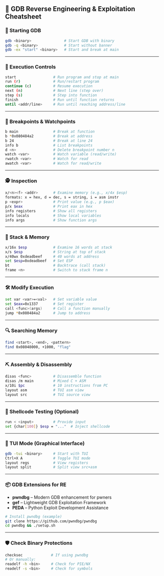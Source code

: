 ## 🐞 GDB Reverse Engineering & Exploitation Cheatsheet

### 🚀 Starting GDB

```bash
gdb <binary>               # Start GDB with binary
gdb -q <binary>            # Start without banner
gdb -ex "start" <binary>   # Start and break at main
```

---

### 🧭 Execution Controls

```bash
start                 # Run program and stop at main
run (r)               # Run/restart program
continue (c)          # Resume execution
next (n)              # Next line (step over)
step (s)              # Step into function
finish                # Run until function returns
until <addr/line>     # Run until reaching address/line
```

---

### 📍 Breakpoints & Watchpoints

```bash
b main                # Break at function
b *0x080484a2         # Break at address
b 24                  # Break at line 24
info b                # List breakpoints
d <n>                 # Delete breakpoint number n
watch <var>           # Watch variable (read/write)
rwatch <var>          # Watch for read
awatch <var>          # Watch for read/write
```

---

### 🕵️ Inspection

```bash
x/<n><f> <addr>       # Examine memory (e.g., x/4x $esp)
formats: x = hex, d = dec, s = string, i = asm instr
p <expr>              # Print value (e.g., p $eax)
p/x $eax              # Print eax in hex
info registers        # Show all registers
info locals           # Show local variables
info args             # Show function args
```

---

### 🧱 Stack & Memory

```bash
x/16x $esp            # Examine 16 words at stack
x/s $esp              # String at top of stack
x/40wx 0xdeadbeef     # 40 words at address
set $esp=0xdeadbeef   # Set ESP
bt                    # Backtrace (call stack)
frame <n>             # Switch to stack frame n
```

---

### 🛠️ Modify Execution

```bash
set var <var>=<val>   # Set variable value
set $eax=0x1337       # Set register
call <func>(args)     # Call a function manually
jump *0x080484a2      # Jump to address
```

---

### 🔍 Searching Memory

```bash
find <start>, <end>, <pattern>
find 0x08048000, +1000, "flag"
```

---

### ⛏️ Assembly & Disassembly

```bash
disas <func>          # Disassemble function
disas /m main         # Mixed C + ASM
x/10i $pc             # 10 instructions from PC
layout asm            # TUI asm view
layout src            # TUI source view
```

---

### 🐚 Shellcode Testing (Optional)

```bash
run < <input>         # Provide input
set {char[100]} $esp = "..."  # Inject shellcode
```

---

### 🧪 TUI Mode (Graphical Interface)

```bash
gdb -tui <binary>     # Start with TUI
Ctrl+X A              # Toggle TUI mode
layout regs           # View registers
layout split          # Split view src+asm
```

---

### 📦 GDB Extensions for RE

- **pwndbg** – Modern GDB enhancement for pwners
- **gef** – Lightweight GDB Exploitation Framework
- **PEDA** – Python Exploit Development Assistance

```bash
# Install pwndbg (example)
git clone https://github.com/pwndbg/pwndbg
cd pwndbg && ./setup.sh
```

---

### 🛡️ Check Binary Protections

```bash
checksec             # If using pwndbg
# Or manually:
readelf -h <bin>     # Check for PIE/NX
readelf -s <bin>     # Check for symbols
```
